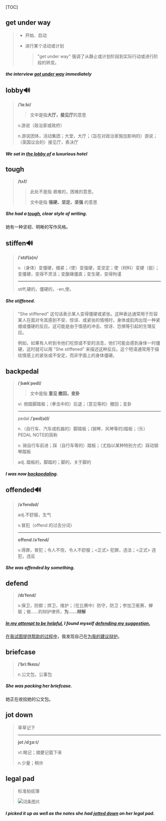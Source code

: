 [TOC]

## get under way

> - 开始、启动
>
> - 进行某个活动或计划
>
>   > "get under way" 强调了从静止或计划阶段到实际行动或进行阶段的转变。

##### the interview **<u>got under way</u>** immediately

## lobby🔊

> **/ˈlɑːbi/**
>
> > 文中是指**大厅，接见厅**的意思
>
> v.游说（政治家或政府）
>
> n.游说团体，活动集团；大堂，大厅；（旨在对政治家施加影响的）游说；（英国议会的）接见厅，表决厅

##### We sat in <u>the **lobby** of</u> a luxurious hotel

## tough

> **/tʌf/**
>
> > 此处不是指 艰难的，困难的意思。
> >
> > 文中是指 **强硬、坚定、坚强** 的意思

##### She had a **<u>tough</u>**, clear style of writing.

她有一种坚韧、明晰的写作风格。

## stiffen🔊

> **/ˈstɪf(ə)n/**
>
> v.（身体）变僵硬，绷紧；（使）变强硬，变坚定；使（材料）变硬（挺）；变僵硬，变得不灵活；变酸痛僵直；变生硬，变得拘谨
>
> ---
>
> stiff,硬的，僵硬的，-en,使。

##### She **stiffened**.

> "She stiffened" 这句话表示某人变得僵硬或紧张。这种表达通常用于形容某人在面对令其感到不安、惊讶、或紧张的情境时，身体或肌肉出现一种紧绷或僵硬的反应。这可能是由于情感的冲击、惊讶、恐惧等引起的生理反应。
>
> 例如，如果有人听到令他们吃惊或不安的消息，他们可能会感到身体一时僵硬，这时就可以用 "She stiffened" 来描述这种反应。这个短语通常用于描绘情感上的紧张或不安定，而非字面上的身体僵硬。

## backpedal

> **/ˌbækˈpedl/**
>
> > 文中是指  **意见 撤回，变卦**
>
> vi. 	倒踏脚踏板；（拳击中的）后退；（意见等的）撤回；变卦
>
> ---
>
> pedal	**/ˈped(ə)l/**
>
> n.（自行车、汽车或机器的）脚踏板；(钢琴、风琴等的)踏板；（乐）PEDAL NOTE的简称
>
> v. 骑自行车前进；踩（自行车等的）踏板；（尤指以某种特别方式）踩动钢琴踏板
>
> adj. 踏板的，脚踏的；脚的，关于脚的

##### I was now **<u>backpedaling</u>**.

## offended🔊

> **/əˈfendɪd/**
>
> adj.不舒服，生气
>
> v.冒犯（offend 的过去分词）
>
> ---
>
> **offend	/əˈfend/**
>
> v.得罪，冒犯；令人不悦，令人不舒服；<正式> 犯罪，违法；<正式> 违犯，违反

##### She was **offended** by something.

## defend

> **/dɪˈfend/**
>
> v.保卫，防御；捍卫，维护；（在比赛中）防守，防卫；参加卫冕赛，蝉联；做……的辩护律师，**为……辩解**

##### <u>In my attempt to be helpful</u>, I found myself <u>**defending** my suggestion.</u>

<u>在我试图提供帮助的过程中</u>，我发现自己在<u>为我的建议辩护</u>。

## briefcase

> **/ˈbriːfkeɪs/**
>
> n.公文包，公事包
>

##### She was packing her **briefcase**.

她正在收拾她的公文包。

## jot down

> 草草记下
>
> ---
>
> **jot	/dʒɑːt/**
>
> vt.略记；摘要记载下来
>
> n.少量；稍许

## legal pad

> 标准拍纸簿
>
> ![词条图片](https://ydlunacommon-cdn.nosdn.127.net/86222889dbeb354ccbd27dc319d623a7.jpg?)

##### I picked it up as well as the notes she had <u>**jotted down**</u> on her **legal pad.**